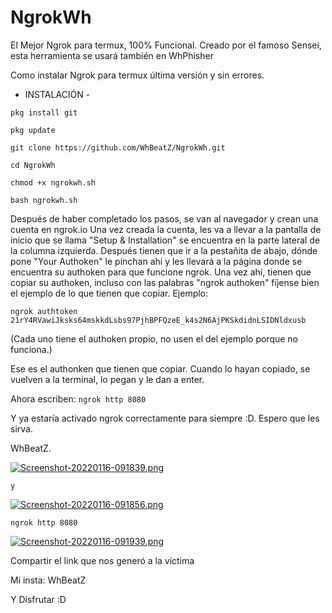 # NgrokWh

El Mejor Ngrok para termux, 100% Funcional. Creado por el famoso Sensei, esta herramienta se usará también en WhPhisher

Como instalar Ngrok para termux última versión y sin errores. 

- INSTALACIÓN -

`pkg install git`

`pkg update`

`git clone https://github.com/WhBeatZ/NgrokWh.git`

`cd NgrokWh`

`chmod +x ngrokwh.sh`

`bash ngrokwh.sh`

Después de haber completado los pasos, se van al navegador y crean una cuenta en ngrok.io
Una vez creada la cuenta, les va a llevar a la pantalla de inicio que se llama "Setup & Installation" se encuentra en la parte lateral de la columna izquierda.
Después tienen que ir a la pestañita de abajo, dónde pone "Your Authoken" le pinchan ahí y les llevará a la página donde se encuentra su authoken para que funcione ngrok.
Una vez ahí, tienen que copiar su authoken, incluso con las palabras "ngrok authoken" fíjense bien el ejemplo de lo que tienen que copiar. 
Ejemplo:
 
`ngrok authtoken 21rY4RVawiJksks64mskkdLsbs97PjhBPFQzeE_k4s2N6AjPKSkdidnLSIDNldxusb`

(Cada uno tiene el authoken propio, no usen el del ejemplo porque no funciona.)

Ese es el authonken que tienen que copiar.
Cuando lo hayan copiado, se vuelven a la terminal, lo pegan y le dan a enter.

Ahora escriben: 
`ngrok http 8080`

Y ya estaría activado ngrok correctamente para siempre :D. Espero que les sirva.

WhBeatZ.


[![Screenshot-20220116-091839.png](https://i.postimg.cc/HW92dXc7/Screenshot-20220116-091839.png)](https://postimg.cc/3WWpZyZK)

`y`

[![Screenshot-20220116-091856.png](https://i.postimg.cc/kGKQ8yVm/Screenshot-20220116-091856.png)](https://postimg.cc/V0s0PnBG)


`ngrok http 8080`


[![Screenshot-20220116-091939.png](https://i.postimg.cc/KvKRJy2v/Screenshot-20220116-091939.png)](https://postimg.cc/tYjq4wJL)

Compartir el link que nos generó a la víctima

Mi insta: WhBeatZ 


Y Disfrutar :D
